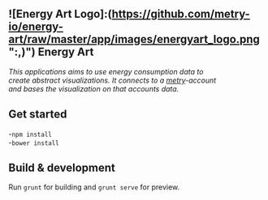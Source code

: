 ![Energy Art Logo]:(https://github.com/metry-io/energy-art/raw/master/app/images/energyart_logo.png ":,)")
Energy Art
----------
_This applications aims to use energy consumption data to  
create abstract visualizations. It connects to a [metry](https://metry.io/en/)-account  
 and bases the visualization on that accounts data._

## Get started
  -`npm install`  
  -`bower install`

## Build & development

Run `grunt` for building and `grunt serve` for preview.
